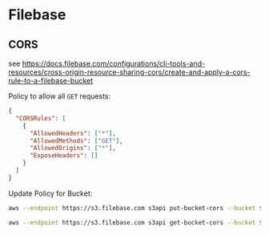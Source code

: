 # Filebase

## CORS

see https://docs.filebase.com/configurations/cli-tools-and-resources/cross-origin-resource-sharing-cors/create-and-apply-a-cors-rule-to-a-filebase-bucket

Policy to allow all `GET` requests:

```json
{
  "CORSRules": [
    {
      "AllowedHeaders": ["*"],
      "AllowedMethods": ["GET"],
      "AllowedOrigins": ["*"],
      "ExposeHeaders": []
    }
  ]
}
```

Update Policy for Bucket:

```bash
aws --endpoint https://s3.filebase.com s3api put-bucket-cors --bucket $BUCKET_NAME --cors-configuration=file://filebase-cors.json

aws --endpoint https://s3.filebase.com s3api get-bucket-cors --bucket $BUCKET_NAME
```
